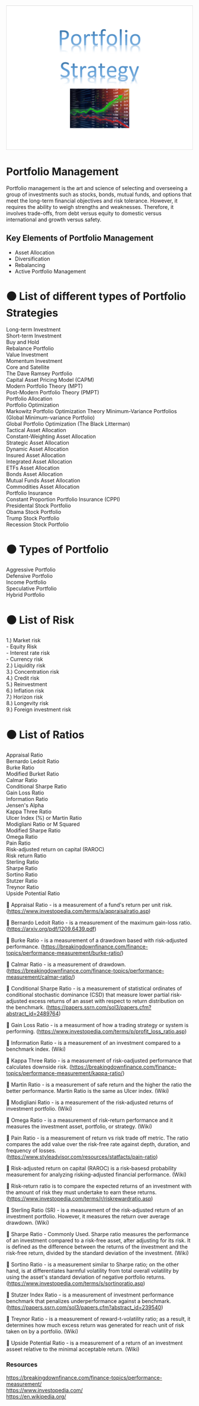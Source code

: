 <img src="Portfolio_Strategy.PNG">  

# Portfolio Management
Portfolio management is the art and science of selecting and overseeing a group of investments such as stocks, bonds, mutual funds, and options that meet the long-term financial objectives and risk tolerance. However, it requires the ability to weigh strengths and weaknesses. Therefore, it involves trade-offs, from debt versus equity to domestic versus international and growth versus safety.  

## Key Elements of Portfolio Management  
- Asset Allocation   
- Diversification  
- Rebalancing   
- Active Portfolio Management  


# :black_circle: List of different types of Portfolio Strategies

Long-term Investment  
Short-term Investment  
Buy and Hold  
Rebalance Portfolio  
Value Investment  
Momentum Investment  
Core and Satellite  
The Dave Ramsey Portfolio  
Capital Asset Pricing Model (CAPM)  
Modern Portfolio Theory (MPT)  
Post-Modern Portfolio Theory (PMPT)  
Portfolio Allocation    
Portfolio Optimization    
Markowitz Portfolio Optimization Theory 
Minimum-Variance Portfolios (Global Minimum-variance Portfolio)  
Global Portfolio Optimization (The Black Litterman)    
Tactical Asset Allocation  
Constant-Weighting Asset Allocation  
Strategic Asset Allocation  
Dynamic Asset Allocation  
Insured Asset Allocation  
Integrated Asset Allocation  
ETFs Asset Allocation  
Bonds Asset Allocation  
Mutual Funds Asset Allocation  
Commodities Asset Allocation   
Portfolio Insurance  
Constant Proportion Portfolio Insurance (CPPI)   
Presidental Stock Portfolio  
Obama Stock Portfolio  
Trump Stock Portfolio  
Recession Stock Portfolio  

# :black_circle: Types of Portfolio  
Aggressive Portfolio  
Defensive Portfolio  
Income Portfolio  
Speculative Portfolio  
Hybrid Portfolio  

# :black_circle: List of Risk
1.) Market risk  
    - Equity Risk  
    - Interest rate risk   
    - Currency risk   
2.) Liquidity risk  
3.) Concentration risk  
4.) Credit risk  
5.) Reinvestment  
6.) Inflation risk  
7.) Horizon risk  
8.) Longevity risk  
9.) Foreign investment risk  

# :black_circle: List of Ratios  
Appraisal Ratio  
Bernardo Ledoit Ratio  
Burke Ratio  
Modified Burket Ratio  
Calmar Ratio  
Conditional Sharpe Ratio  
Gain Loss Ratio  
Information Ratio  
Jensen's Alpha  
Kappa Three Ratio  
Ulcer Index (%) or Martin Ratio    
Modigliani Ratio  or M Squared  
Modified Sharpe Ratio  
Omega Ratio  
Pain Ratio  
Risk-adjusted return on capital (RAROC)  
Risk return Ratio  
Sterling Ratio  
Sharpe Ratio  
Sortino Ratio  
Stutzer Ratio  
Treynor Ratio   
Upside Potential Ratio  

:small_blue_diamond: Appraisal Ratio - is a measurement of a fund's return per unit risk. (https://www.investopedia.com/terms/a/appraisalratio.asp)  

:small_blue_diamond: Bernardo Ledoit Ratio - is a measurement of the maximum gain-loss ratio. (https://arxiv.org/pdf/1209.6439.pdf)   

:small_blue_diamond: Burke Ratio - is a measurement of a drawdown based with risk-adjusted performance. (https://breakingdownfinance.com/finance-topics/performance-measurement/burke-ratio/)  

:small_blue_diamond: Calmar Ratio - is a measurement of drawdown. (https://breakingdownfinance.com/finance-topics/performance-measurement/calmar-ratio/)  

:small_blue_diamond: Conditional Sharpe Ratio - is a measurement of statistical ordinates of conditional stochastic dominance (CSD) that measure lower partial risk-adjusted excess returns of an asset with respect to return distribution on the benchmark. (https://papers.ssrn.com/sol3/papers.cfm?abstract_id=2489764)  

:small_blue_diamond: Gain Loss Ratio - is a measurment of how a trading strategy or system is performing. (https://www.investopedia.com/terms/p/profit_loss_ratio.asp)  

:small_blue_diamond: Information Ratio - is a measurement of an investment compared to a benchmark index. (Wiki)  

:small_blue_diamond: Kappa Three Ratio - is a measurement of risk-oadjusted performance that calculates downside risk. (https://breakingdownfinance.com/finance-topics/performance-measurement/kappa-ratio/)    

:small_blue_diamond: Martin Ratio - is a measurement of safe return and the higher the ratio the better performance. Martin Ratio is the same as Ulcer index. (Wiki)    

:small_blue_diamond: Modigliani Ratio - is a measurement of the risk-adjusted returns of investment portfolio. (Wiki)  

:small_blue_diamond: Omega Ratio - is a measurement of risk-return performance and it measures the investment asset, portfolio, or strategy. (Wiki)  

:small_blue_diamond: Pain Ratio - is a measurement of return vs risk trade off metric. The ratio compares the add value over the risk-free rate against depth, duration, and frequency of losses. (https://www.styleadvisor.com/resources/statfacts/pain-ratio)

:small_blue_diamond: Risk-adjusted return on capital (RAROC) is a risk-basesd probability measurement for analyzing risking-adjusted financial performance. (Wiki)  

:small_blue_diamond: Risk-return ratio is to compare the expected returns of an investment with the amount of risk they must undertake to earn these returns. (https://www.investopedia.com/terms/r/riskrewardratio.asp)  

:small_blue_diamond: Sterling Ratio (SR) - is a measurement of the risk-adjusted return of an investment portfolio. However, it measures the return over average drawdown. (Wiki)  

:small_blue_diamond: Sharpe Ratio - Commonly Used.  Sharpe ratio measures the performance of an investment compared to a risk-free asset, after adjusting for its risk. It is defined as the difference between the returns of the investment and the risk-free return, divided by the standard deviation of the investment. (Wiki) 

:small_blue_diamond: Sortino Ratio - is a measurement similar to Sharpe ratio; on the other hand, is at differentiates harmful volatility from total overall volatility by using the asset's standard deviation of negative portfolio returns. (https://www.investopedia.com/terms/s/sortinoratio.asp)  

:small_blue_diamond: Stutzer Index Ratio - is a measurement of investment performance benchmark that penalizes underperformance against a benchmark. (https://papers.ssrn.com/sol3/papers.cfm?abstract_id=239540)  

:small_blue_diamond: Treynor Ratio - is a measurement of reward-t-volatility ratio; as a result, it determines how much excess return was generated for reach unit of risk taken on by a portfolio. (Wiki)  

:small_blue_diamond: Upside Potential Ratio - is a measurement of a return of an investment asseet relative to the minimal acceptable return. (Wiki)  

### Resources
https://breakingdownfinance.com/finance-topics/performance-measurement/  
https://www.investopedia.com/  
https://en.wikipedia.org/  

